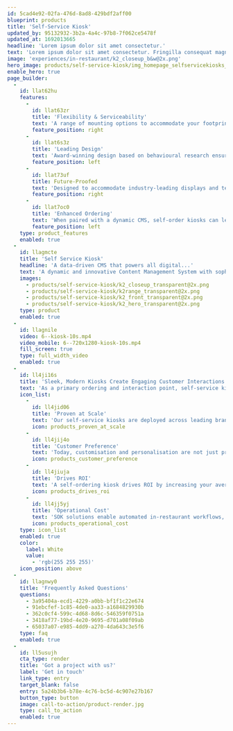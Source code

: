```yaml
---
id: 5cad4e92-02fa-476d-8ad8-429bdf2aff00
blueprint: products
title: 'Self-Service Kiosk'
updated_by: 95132932-3b2a-4a4c-97b8-7f062ce5478f
updated_at: 1692013665
headline: 'Lorem ipsum dolor sit amet consectetur.'
text: 'Lorem ipsum dolor sit amet consectetur. Fringilla consequat magna pellentesque scelerisque nunc nunc pellentesque neque. Cras lectus fermentum elit sit diam. Habitant a id quis et urna scelerisque. Mauris faucibus tellus mi et enim aliquet.'
image: 'experiences/in-restaurant/k2_closeup_b&w@2x.png'
hero_image: products/self-service-kiosk/img_homepage_selfservicekiosks_hero.jpg
enable_hero: true
page_builder:
  -
    id: llat62hu
    features:
      -
        id: llat63zr
        title: 'Flexibility & Serviceability'
        text: 'A range of mounting options to accommodate your footprint and plug and play components for easy servicing.'
        feature_position: right
      -
        id: llat6s3z
        title: 'Leading Design'
        text: 'Award-winning design based on behavioural research ensures the focus is the customer’s experience rather than the kiosk itself.'
        feature_position: left
      -
        id: llat73uf
        title: Future-Proofed
        text: 'Designed to accommodate industry-leading displays and technology, future integrations and upgrades as well as software architecture changes.'
        feature_position: right
      -
        id: llat7oc0
        title: 'Enhanced Ordering'
        text: 'When paired with a dynamic CMS, self-order kiosks can leverage app integration and customisable order experiences.'
        feature_position: left
    type: product_features
    enabled: true
  -
    id: llagmcte
    title: 'Self Service Kiosk'
    headline: 'A data-driven CMS that powers all digital...'
    text: 'A dynamic and innovative Content Management System with sophisticated integration capabilities allows for a single solution across all hardware touchpoints, ensuring a seamless and connected customer experience.'
    images:
      - products/self-service-kiosk/k2_closeup_transparent@2x.png
      - products/self-service-kiosk/k2range_transparent@2x.png
      - products/self-service-kiosk/k2_front_transparent@2x.png
      - products/self-service-kiosk/k2_hero_transparent@2x.png
    type: product
    enabled: true
  -
    id: llagnile
    video: 6--kiosk-10s.mp4
    video_mobile: 6--720x1280-kiosk-10s.mp4
    fill_screen: true
    type: full_width_video
    enabled: true
  -
    id: ll4ji16s
    title: 'Sleek, Modern Kiosks Create Engaging Customer Interactions'
    text: 'As a primary ordering and interaction point, self-service kiosks positively impact the customer experience and drive measurable results for your business.'
    icon_list:
      -
        id: ll4jid06
        title: 'Proven at Scale'
        text: 'Our self-service kiosks are deployed across leading brands in thousands of global locations and are proven to meet unique needs at scale.'
        icon: products_proven_at_scale
      -
        id: ll4jij4o
        title: 'Customer Preference'
        text: 'Today, customisation and personalisation are not just preferred – they’re expected. Our kiosks meet customers where and how they prefer to order.'
        icon: products_customer_preference
      -
        id: ll4jiuja
        title: 'Drives ROI'
        text: 'A self-ordering kiosk drives ROI by increasing your average check size, reducing visitor wait times, and improving customer experience.'
        icon: products_drives_roi
      -
        id: ll4jj5yj
        title: 'Operational Cost'
        text: 'SOK solutions enable automated in-restaurant workflows, resulting in reduced operational costs.'
        icon: products_operational_cost
    type: icon_list
    enabled: true
    color:
      label: White
      value:
        - 'rgb(255 255 255)'
    icon_position: above
  -
    id: llagnwy0
    title: 'Frequently Asked Questions'
    questions:
      - 3a95404a-ecd1-4229-a0bb-bf1f1c22e674
      - 91ebcfef-1c85-4de0-aa33-a1684829930b
      - 362c0cf4-599c-4d68-8d6c-546359f0751a
      - 3418af77-19bd-4e20-9695-d701a08f09ab
      - 65037a07-e985-4dd9-a270-4da643c3e5f6
    type: faq
    enabled: true
  -
    id: ll5usujh
    cta_type: render
    title: 'Got a project with us?'
    label: 'Get in touch'
    link_type: entry
    target_blank: false
    entry: 5a24b3b6-b78e-4c76-bc5d-4c907e27b167
    button_type: button
    image: call-to-action/product-render.jpg
    type: call_to_action
    enabled: true
---
```

